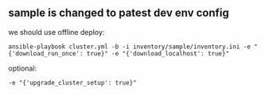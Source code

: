 sample is changed to patest dev env config
---
we should use offline deploy:

`ansible-playbook cluster.yml -b -i inventory/sample/inventory.ini -e "{'download_run_once': true}" -e "{'download_localhost': true}"`

optional:

`-e "{'upgrade_cluster_setup': true}"`

